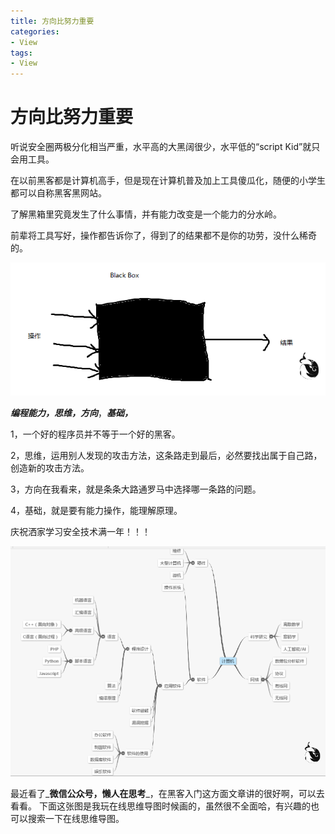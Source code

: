 ```yaml
---
title: 方向比努力重要
categories:
- View
tags:
- View
---
```

方向比努力重要
===


听说安全圈两极分化相当严重，水平高的大黑阔很少，水平低的“script Kid”就只会用工具。

在以前黑客都是计算机高手，但是现在计算机普及加上工具傻瓜化，随便的小学生都可以自称黑客黑网站。

了解黑箱里究竟发生了什么事情，并有能力改变是一个能力的分水岭。

前辈将工具写好，操作都告诉你了，得到了的结果都不是你的功劳，没什么稀奇的。


![](https://raw.githubusercontent.com/Whale3070/Whale3070.github.io/master/images/12-03-10/2883590-70a078bcc3a57d19.png)

_**编程能力，思维，方向**_，_**基础，**_

1，一个好的程序员并不等于一个好的黑客。

2，思维，运用别人发现的攻击方法，这条路走到最后，必然要找出属于自己路，创造新的攻击方法。

3，方向在我看来，就是条条大路通罗马中选择哪一条路的问题。

4，基础，就是要有能力操作，能理解原理。

庆祝洒家学习安全技术满一年！！！

![](https://raw.githubusercontent.com/Whale3070/Whale3070.github.io/master/images/12-03-10/2883590-6938d8ed2afaa9cd.png)

最近看了_**微信公众号，懒人在思考**_，在黑客入门这方面文章讲的很好啊，可以去看看。
下面这张图是我玩在线思维导图时候画的，虽然很不全面哈，有兴趣的也可以搜索一下在线思维导图。


